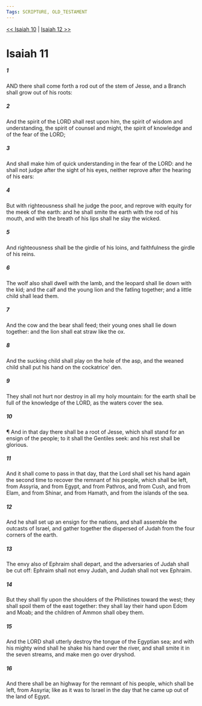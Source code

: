```yaml
---
Tags: SCRIPTURE, OLD_TESTAMENT
---
```


[<< Isaiah 10](OLD_TESTAMENT/23_Isaiah/Isaiah_10.md) | [Isaiah 12 >>](OLD_TESTAMENT/23_Isaiah/Isaiah_12.md)

# Isaiah 11

##### 1
 AND there shall come forth a rod out of the stem of Jesse, and a Branch shall grow out of his roots:
##### 2
 And the spirit of the LORD shall rest upon him, the spirit of wisdom and understanding, the spirit of counsel and might, the spirit of knowledge and of the fear of the LORD;
##### 3
 And shall make him of quick understanding in the fear of the LORD: and he shall not judge after the sight of his eyes, neither reprove after the hearing of his ears:
##### 4
 But with righteousness shall he judge the poor, and reprove with equity for the meek of the earth: and he shall smite the earth with the rod of his mouth, and with the breath of his lips shall he slay the wicked.
##### 5
 And righteousness shall be the girdle of his loins, and faithfulness the girdle of his reins.
##### 6
 The wolf also shall dwell with the lamb, and the leopard shall lie down with the kid; and the calf and the young lion and the fatling together; and a little child shall lead them.
##### 7
 And the cow and the bear shall feed; their young ones shall lie down together: and the lion shall eat straw like the ox.
##### 8
 And the sucking child shall play on the hole of the asp, and the weaned child shall put his hand on the cockatrice' den.
##### 9
 They shall not hurt nor destroy in all my holy mountain: for the earth shall be full of the knowledge of the LORD, as the waters cover the sea.
##### 10
 ¶ And in that day there shall be a root of Jesse, which shall stand for an ensign of the people; to it shall the Gentiles seek: and his rest shall be glorious.
##### 11
 And it shall come to pass in that day, that the Lord shall set his hand again the second time to recover the remnant of his people, which shall be left, from Assyria, and from Egypt, and from Pathros, and from Cush, and from Elam, and from Shinar, and from Hamath, and from the islands of the sea.
##### 12
 And he shall set up an ensign for the nations, and shall assemble the outcasts of Israel, and gather together the dispersed of Judah from the four corners of the earth.
##### 13
 The envy also of Ephraim shall depart, and the adversaries of Judah shall be cut off: Ephraim shall not envy Judah, and Judah shall not vex Ephraim.
##### 14
 But they shall fly upon the shoulders of the Philistines toward the west; they shall spoil them of the east together: they shall lay their hand upon Edom and Moab; and the children of Ammon shall obey them.
##### 15
 And the LORD shall utterly destroy the tongue of the Egyptian sea; and with his mighty wind shall he shake his hand over the river, and shall smite it in the seven streams, and make men go over dryshod.
##### 16
 And there shall be an highway for the remnant of his people, which shall be left, from Assyria; like as it was to Israel in the day that he came up out of the land of Egypt.
